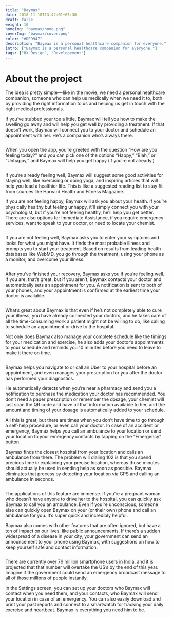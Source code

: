 ```yaml
---
title: "Baymax"
date: 2018-11-10T13:42:01+05:30
draft: false
weight: 10
homeImg: "baymax/home.png"
coverImg: "baymax/cover.png"
color: "#DE9947"
description: "Baymax is a personal healthcare companion for everyone."
intro: ["Baymax is a personal healthcare companion for everyone."]
tags: ["UX Design", "Developement"]
---
```


# About the project

The idea is pretty simple — like in the movie, we need a personal healthcare companion, someone who can help us medically when we need it to, both by providing the right information to us and helping us get in touch with the right medical professionals.

If you’ve stubbed your toe a little, Baymax will tell you how to make the swelling go away and will help you get well by providing a treatment. If that doesn’t work, Baymax will connect you to your doctor and schedule an appointment with her. He’s a companion who’s always there.

<div class="centered image-container">
    <div class="row">
        <div class="img-col col-xs-12 col-md-12">
            <img src="/img/baymax/1.png" alt="">
        </div>
    </div>
</div>

When you open the app, you’re greeted with the question “How are you feeling today?” and you can pick one of the options “Happy,” “Blah,” or “Unhappy,” and Baymax will help you get happy (if you‘re not already.)

<div class="centered image-container large">
    <div class="row">
        <div class="img-col col-xs-12 col-md-12">
            <img src="/img/baymax/2.png" alt="">
        </div>
    </div>
</div>

If you’re already feeling well, Baymax will suggest some good activities for staying well, like exercising or doing yoga, and inspiring articles that will help you lead a healthier life. This is like a suggested reading list to stay fit from sources like Harvard Health and Fitness Magazine.

If you are not feeling happy, Baymax will ask you about your health. If you’re physically healthy but feeling unhappy, it’ll simply connect you with your psychologist, but if you’re not feeling healthy, he’ll help you get better. There are also options for Immediate Assistance, if you require emergency services, want to speak to your doctor, or need to locate your chemist.

<div class="centered image-container large">
    <div class="row">
        <div class="img-col col-xs-12 col-md-12">
            <img src="/img/baymax/3.png" alt="">
        </div>
    </div>
</div>

If you are not feeling well, Baymax asks you to enter your symptoms and looks for what you might have. It finds the most probable illness and prompts you to start your treatment. Based on results from leading health databases like WebMD, you go through the treatment, using your phone as a monitor, and overcome your illness.

<div class="centered image-container large">
    <div class="row">
        <div class="img-col col-xs-12 col-md-12">
            <img src="/img/baymax/4.png" alt="">
        </div>
    </div>
</div>

After you’ve finished your recovery, Baymax asks you if you’re feeling well. If you are, that’s great, but if you aren’t, Baymax contacts your doctor and automatically sets an appointment for you. A notification is sent to both of your phones, and your appointment is confirmed at the earliest time your doctor is available.

<div class="centered image-container large">
    <div class="row">
        <div class="img-col col-xs-12 col-md-12">
            <img src="/img/baymax/5.png" alt="">
        </div>
    </div>
</div>

What’s great about Baymax is that even if he’s not completely able to cure your illness, you have already connected your doctors, and he takes care of all the time-consuming work a patient might not be willing to do, like calling to schedule an appointment or drive to the hospital.

Not only does Baymax also manage your complete schedule like the timings for your medication and exercise, he also adds your doctor’s appointments to your schedule and reminds you 10 minutes before you need to leave to make it there on time.

<div class="centered image-container large">
    <div class="row">
        <div class="img-col col-xs-12 col-md-12">
            <img src="/img/baymax/6.png" alt="">
        </div>
    </div>
</div>

Baymax helps you navigate to or call an Uber to your hospital before an appointment, and even manages your prescription for you after the doctor has performed your diagnostics.

He automatically detects when you’re near a pharmacy and send you a notification to purchase the medication your doctor has recommended. You don’t need a paper prescription or remember the dosage, your chemist will just scan the QR code and have all that information available to her, and the amount and timing of your dosage is automatically added to your schedule.

All this is great, but there are times when you don’t have time to go through a self-help procedure, or even call your doctor. In case of an accident or emergency, Baymax helps you call an ambulance to your location or send your location to your emergency contacts by tapping on the “Emergency” button.

Baymax finds the closest hospital from your location and calls an ambulance from there. The problem will dialing 102 is that you spend precious time in explaining your precise location, whereas those minutes should actually be used in sending help as soon as possible. Baymax eliminates that process by detecting your location via GPS and calling an ambulance in seconds.

<div class="centered image-container large">
    <div class="row">
        <div class="img-col col-xs-12 col-md-12">
            <img src="/img/baymax/7.png" alt="">
        </div>
    </div>
</div>

The applications of this feature are immense. If you’re a pregnant woman who doesn’t have anyone to drive her to the hospital, you can quickly ask Baymax to call you an ambulance. Even if you’re unconscious, someone else can quickly open Baymax on your (or their own) phone and call an ambulance for you. It’s super quick and incredibly helpful.

Baymax also comes with other features that are often ignored, but have a ton of impact on our lives, like public announcements. If there’s a sudden widespread of a disease in your city, your government can send an announcement to your phone using Baymax, with suggestions on how to keep yourself safe and contact information.

<div class="centered image-container large">
    <div class="row">
        <div class="img-col col-xs-12 col-md-12">
            <img src="/img/baymax/8.png" alt="">
        </div>
    </div>
</div>

There are currently over 76 million smartphone users in India, and it is projected that that number will overtake the US’s by the end of this year. Imagine if the government could send an emergency broadcast message to all of those millions of people instantly.

In the Settings screen, you can set up your doctors who Baymax will contact when you need them, and your contacts, who Baymax will send your location in case of an emergency. You can also easily download and print your past reports and connect to a smartwatch for tracking your daily exercise and heartbeat. Baymax is everything you need him to be.